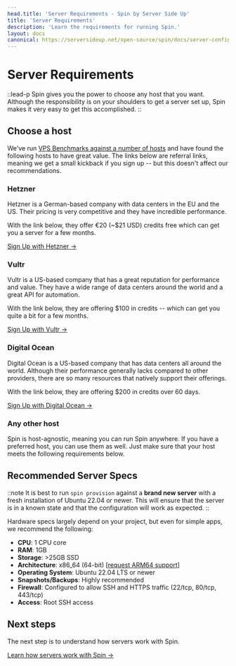 ```yaml
---
head.title: 'Server Requirements - Spin by Server Side Up'
title: 'Server Requirements'
description: 'Learn the requirements for running Spin.'
layout: docs
canonical: https://serversideup.net/open-source/spin/docs/server-configuration/server-requirements
---
```


# Server Requirements
::lead-p
Spin gives you the power to choose any host that you want. Although the responsibility is on your shoulders to get a server set up, Spin makes it very easy to get this accomplished.
::

## Choose a host
We've run [VPS Benchmarks against a number of hosts](https://521dimensions.notion.site/VPS-Benchmarks-for-Self-hosters-c6eca7c5f16d4bb8aeb989174fc58ffe?pvs=4) and have found the following hosts to have great value. The links below are referral links, meaning we get a small kickback if you sign up -- but this doesn't affect our recommendations.

### Hetzner
Hetzner is a German-based company with data centers in the EU and the US. Their pricing is very competitive and they have incredible performance.

With the link below, they offer €⁠20 (~$21 USD) credits free which can get you a server for a few months.

[Sign Up with Hetzner →](https://hetzner.cloud/?ref=lhLUIrkdUPhl)

### Vultr
Vultr is a US-based company that has a great reputation for performance and value. They have a wide range of data centers around the world and a great API for automation.

With the link below, they are offering $100 in credits -- which can get you quite a bit for a few months.

[Sign Up with Vultr →](https://www.vultr.com/?ref=9627777-8H)

### Digital Ocean
Digital Ocean is a US-based company that has data centers all around the world. Although their performance generally lacks compared to other providers, there are so many resources that natively support their offerings.

With the link below, they are offering $200 in credits over 60 days.

[Sign Up with Digital Ocean →](https://m.do.co/c/f3bad4b927ca)

### Any other host
Spin is host-agnostic, meaning you can run Spin anywhere. If you have a preferred host, you can use them as well. Just make sure that your host meets the following requirements below.

## Recommended Server Specs
::note
It is best to run `spin provision` against a **brand new server** with a fresh installation of Ubuntu 22.04 or newer. This will ensure that the server is in a known state and that the configuration will work as expected.
::

Hardware specs largely depend on your project, but even for simple apps, we recommend the following:

- **CPU**: 1 CPU core
- **RAM**: 1GB
- **Storage**: >25GB SSD
- **Architecture**: x86_64 (64-bit) [[request ARM64 support](https://github.com/serversideup/spin/discussions/9)]
- **Operating System**: Ubuntu 22.04 LTS or newer
- **Snapshots/Backups**: Highly recommended
- **Firewall**: Configured to allow SSH and HTTPS traffic (22/tcp, 80/tcp, 443/tcp)
- **Access**: Root SSH access

## Next steps
The next step is to understand how servers work with Spin.

[Learn how servers work with Spin →](/docs/server-configuration/server-configuration-basics)
